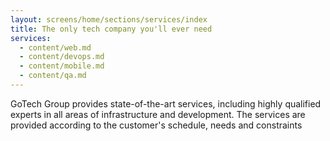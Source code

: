 ```yaml
---
layout: screens/home/sections/services/index
title: The only tech company you'll ever need
services:
  - content/web.md
  - content/devops.md
  - content/mobile.md
  - content/qa.md
---
```


GoTech Group provides state-of-the-art services, including highly qualified experts in all areas of infrastructure and development. The services are provided according to the customer's schedule, needs and constraints
